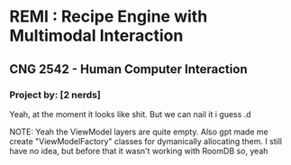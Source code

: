 # REMI : Recipe Engine with Multimodal Interaction
## CNG 2542 - Human Computer Interaction
### Project by: [2 nerds]

Yeah, at the moment it looks like shit. But we can nail it i guess .d

NOTE: Yeah the ViewModel layers are quite empty. Also gpt made me create "ViewModelFactory" classes for
dymanically allocating them. I still have no idea, but before that it wasn't working with RoomDB so, yeah
